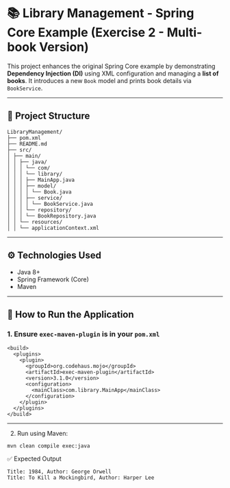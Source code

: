 # 📚 Library Management - Spring Core Example (Exercise 2 - Multi-book Version)

This project enhances the original Spring Core example by demonstrating **Dependency Injection (DI)** using XML configuration and managing a **list of books**. It introduces a new `Book` model and prints book details via `BookService`.

---

## 🧩 Project Structure
```
LibraryManagement/
├── pom.xml
├── README.md
├── src/
│ ├── main/
│ │ ├── java/
│ │ │ └── com/
│ │ │ └── library/
│ │ │ ├── MainApp.java
│ │ │ ├── model/
│ │ │ │ └── Book.java
│ │ │ ├── service/
│ │ │ │ └── BookService.java
│ │ │ └── repository/
│ │ │ └── BookRepository.java
│ │ └── resources/
│ │ └── applicationContext.xml
```

---

## ⚙️ Technologies Used

- Java 8+
- Spring Framework (Core)
- Maven

---

## 🚀 How to Run the Application

### 1. Ensure `exec-maven-plugin` is in your `pom.xml`

```
<build>
  <plugins>
    <plugin>
      <groupId>org.codehaus.mojo</groupId>
      <artifactId>exec-maven-plugin</artifactId>
      <version>3.1.0</version>
      <configuration>
        <mainClass>com.library.MainApp</mainClass>
      </configuration>
    </plugin>
  </plugins>
</build>
```
---
2. Run using Maven:
```
mvn clean compile exec:java
```
✅ Expected Output
```
Title: 1984, Author: George Orwell
Title: To Kill a Mockingbird, Author: Harper Lee
```

